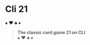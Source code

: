 # Cli 21 
:spades: :hearts: :clubs: :diamonds:  
> **The classic card game 21 on CLI**  
:spades: :hearts: :clubs: :diamonds:  
